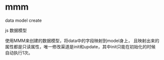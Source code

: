 # mmm
data model create

js 数据模型

使用MMM来创建的数据模型，将data中的字段映射到model身上，
且映射出来的属性都是只读属性，唯一修改渠道是init和update，其中init只能在初始化的时候自动执行1次。
